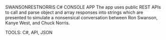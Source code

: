 SWANSONRESTNORRIS C# CONSOLE APP 
The app uses public REST APIs to call and parse object and array responses into strings which are presented to simulate a nonsensical conversation between Ron Swanson, Kanye West, and Chuck Norris.

TOOLS: C#, API, JSON
